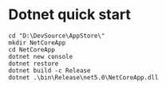 # Dotnet quick start

```
cd "D:\DevSource\AppStore\"
mkdir NetCoreApp
cd NetCoreApp
dotnet new console
dotnet restore
dotnet build -c Release
dotnet .\bin\Release\net5.0\NetCoreApp.dll
```
